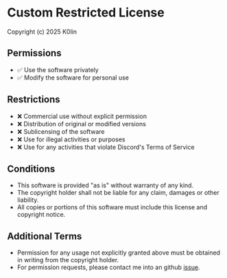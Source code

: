 # Custom Restricted License

Copyright (c) 2025 K0lin

## Permissions
- ✅ Use the software privately
- ✅ Modify the software for personal use

## Restrictions
- ❌ Commercial use without explicit permission
- ❌ Distribution of original or modified versions
- ❌ Sublicensing of the software
- ❌ Use for illegal activities or purposes
- ❌ Use for any activities that violate Discord's Terms of Service

## Conditions
- This software is provided "as is" without warranty of any kind.
- The copyright holder shall not be liable for any claim, damages or other liability.
- All copies or portions of this software must include this license and copyright notice.

## Additional Terms
- Permission for any usage not explicitly granted above must be obtained in writing from the copyright holder.
- For permission requests, please contact me into an github [issue](https://github.com/K0lin/Discord-Ticketing-Bot/issues).
